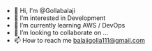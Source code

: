 - 👋 Hi, I’m @Gollabalaji
- 👀 I’m interested in Development
- 🌱 I’m currently learning AWS / DevOps
- 💞️ I’m looking to collaborate on ...
- 📫 How to reach me balajigolla111@gmail.com

<!---
Gollabala/Gollabala is a ✨ special ✨ repository because its `README.md` (this file) appears on your GitHub profile.
You can click the Preview link to take a look at your changes.
--->

